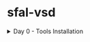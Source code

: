 # sfal-vsd
<details>
	<summary>Day 0 - Tools Installation </summary>
	
# Day 0 - Tools Installation
## Yosys
```
$ git clone https://github.com/YosysHQ/yosys.git
$ cd yosys 
$ sudo apt install make (If make is not installed please install it) 
$ sudo apt-get install build-essential clang bison flex \
    libreadline-dev gawk tcl-dev libffi-dev git \
    graphviz xdot pkg-config python3 libboost-system-dev \
    libboost-python-dev libboost-filesystem-dev zlib1g-dev
$ make 
$ sudo make install
```
<img width="1008" alt="yosys" src="https://github.com/adiyeole/sfal-vsd/blob/main/Screenshot%20from%202025-09-20%2014-23-55.png">

## Iverilog
```
$ sudo apt-get install iverilog
```
<img width="1008" alt="iverilog" src="https://github.com/adiyeole/sfal-vsd/blob/main/Screenshot%20from%202025-09-20%2013-44-53.png">

## GTKWave
```
$ sudo apt update
$ sudo apt install gtkwave
```
<img width="1008" alt="gtkwave1" src="https://github.com/adiyeole/sfal-vsd/blob/main/Screenshot%20from%202025-09-20%2013-34-39.png">


## magic
```
sudo apt-get install m4
  955  sudo apt-get install tcsh
  956  sudo apt-get install csh
  957  sudo apt-get install libx11-dev
  958  sudo apt-get install tcl-dev tk-dev
  959  sudo apt-get install libcairo2-dev 
  960  sudo apt-get install mesa-common-dev libglu1-mesa-dev

```
